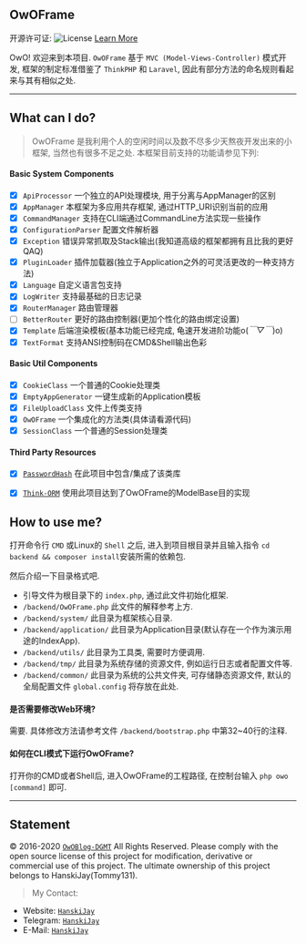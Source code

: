 ## OwOFrame
开源许可证: ![License](https://img.shields.io/badge/License-Apache%202.0-blue.svg) [Learn More](https://opensource.org/licenses/Apache-2.0)

OwO! 欢迎来到本项目. `OwOFrame` 基于 `MVC (Model-Views-Controller)` 模式开发, 框架的制定标准借鉴了 `ThinkPHP` 和 `Laravel`, 因此有部分方法的命名规则看起来与其有相似之处.

------

## What can I do?
> OwOFrame 是我利用个人的空闲时间以及数不尽多少天熬夜开发出来的小框架, 当然也有很多不足之处. 本框架目前支持的功能请参见下列:

#### Basic System Components
- [x] `ApiProcessor`        一个独立的API处理模块, 用于分离与AppManager的区别
- [x] `AppManager`          本框架为多应用共存框架, 通过HTTP_URI识别当前的应用
- [x] `CommandManager`      支持在CLI端通过CommandLine方法实现一些操作
- [x] `ConfigurationParser` 配置文件解析器
- [x] `Exception`           错误异常抓取及Stack输出(我知道高级的框架都拥有且比我的更好QAQ)
- [x] `PluginLoader`        插件加载器(独立于Application之外的可灵活更改的一种支持方法)
- [x] `Language`            自定义语言包支持
- [x] `LogWriter`           支持最基础的日志记录
- [x] `RouterManager`       路由管理器
- [ ] `BetterRouter`        更好的路由控制器(更加个性化的路由绑定设置)
- [x] `Template`            后端渲染模板(基本功能已经完成, 龟速开发进阶功能o(*￣▽￣*)o)
- [x] `TextFormat`          支持ANSI控制码在CMD&Shell输出色彩

#### Basic Util Components
- [x] `CookieClass`         一个普通的Cookie处理类
- [x] `EmptyAppGenerator`   一键生成新的Application模板
- [x] `FileUploadClass`     文件上传类支持
- [x] `OwOFrame`            一个集成化的方法类(具体请看源代码)
- [x] `SessionClass`        一个普通的Session处理类

#### Third Party Resources
- [x] [`PasswordHash`](http://www.openwall.com/phpass/) 在此项目中包含/集成了该类库
- [x] [`Think-ORM`](https://github.com/top-think/think-orm) 使用此项目达到了OwOFrame的ModelBase目的实现



## How to use me?
打开命令行 `CMD` 或Linux的 `Shell` 之后, 进入到项目根目录并且输入指令 `cd backend && composer install`安装所需的依赖包.

然后介绍一下目录格式吧.

- 引导文件为根目录下的 `index.php`, 通过此文件初始化框架.
- `/backend/OwOFrame.php` 此文件的解释参考上方.
- `/backend/system/` 此目录为框架核心目录.
- `/backend/application/` 此目录为Application目录(默认存在一个作为演示用途的IndexApp).
- `/backend/utils/` 此目录为工具类, 需要时方便调用.
- `/backend/tmp/` 此目录为系统存储的资源文件, 例如运行日志或者配置文件等.
- `/backend/common/` 此目录为系统的公共文件夹, 可存储静态资源文件, 默认的全局配置文件 `global.config` 将存放在此处.

#### 是否需要修改Web环境?
需要. 具体修改方法请参考文件 `/backend/bootstrap.php` 中第32\~40行的注释.

#### 如何在CLI模式下运行OwOFrame?
打开你的CMD或者Shell后, 进入OwOFrame的工程路径, 在控制台输入 `php owo [command]` 即可.

------

## Statement
&copy; 2016-2020 [`OwOBlog-DGMT`](https://www.owoblog.com) All Rights Reserved. Please comply with the open source license of this project for modification, derivative or commercial use of this project. The ultimate ownership of this project belongs to HanskiJay(Tommy131).

> My Contact:
- Website: [`HanskiJay`](https://www.owoblog.com)
- Telegram: [`HanskiJay`](https://t.me/HanskiJay)
- E-Mail: [`HanskiJay`](mailto:support@owoblog.com)
